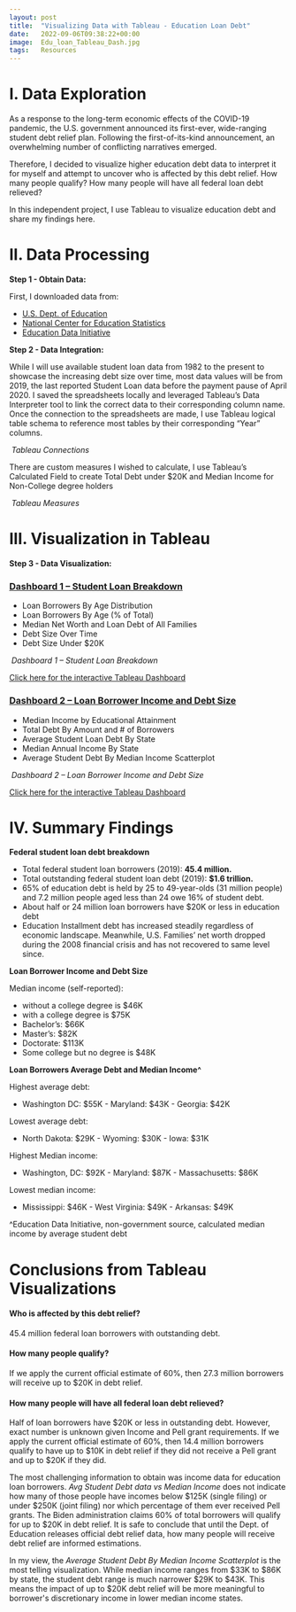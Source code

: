 ```yaml
---
layout: post
title:  "Visualizing Data with Tableau - Education Loan Debt"
date:   2022-09-06T09:38:22+00:00
image:  Edu_loan_Tableau_Dash.jpg
tags:   Resources
---
```

<h1>I. Data Exploration</h1>

<p>As a response to the long-term economic effects of the COVID-19 pandemic, the U.S. government announced its first-ever, wide-ranging student debt relief plan.
Following the first-of-its-kind announcement, an overwhelming number of conflicting narratives emerged.</p>

<p>Therefore, I decided to visualize higher education debt data to interpret it for myself and attempt to uncover who is affected by this debt relief. How many people qualify? How many people will have all federal loan debt relieved?</p>

<p>In this independent project, I use Tableau to visualize education debt and share my findings here.</p>

<h1>II. Data Processing</h1>

<p><b>Step 1 - Obtain Data: </b></p>

<p>First, I downloaded data from:</p>
<ul>
  <li><a href="https://studentaid.gov/data-center/student/portfolio">U.S. Dept. of Education </a></li>
  <li><a href="https://nces.ed.gov/programs/digest/current_tables.asp">National Center for Education Statistics</a></li>
  <li><a href="https://educationdata.org/student-loan-debt-by-income-level">Education Data Initiative</a></li>
</ul>

<p><b>Step 2 - Data Integration: </b></p>
<p>While I will use available student loan data from 1982 to the present to showcase the increasing debt size over time, most data values will be from 2019, the last reported Student Loan data before the payment pause of April 2020.
I saved the spreadsheets locally and leveraged Tableau’s Data Interpreter tool to link the correct data to their corresponding column name.
Once the connection to the spreadsheets are made, I use Tableau logical table schema to reference most tables by their corresponding “Year” columns.</p>

<p><img src="/images/Tableau_connections.jpg" alt="" />
<em>Tableau Connections</em></p>

<p>There are custom measures I wished to calculate, I use Tableau’s Calculated Field to create Total Debt under $20K and Median Income for Non-College degree holders</p>

<p><img src="/images/Calculated_Field.jpg" alt="" />
<em>Tableau Measures</em></p>

<p></p>
<h1>III. Visualization in Tableau</h1>
<p><b>Step 3 - Data Visualization: </b></p>

<p><h3><a href="https://public.tableau.com/app/profile/richelle.parra/viz/Edu_Dash_1/Dash1LoanBreakdown?:language=en-US&amp;:display_count=n&amp;:origin=viz_share_link">Dashboard 1 – Student Loan Breakdown</a></h3></p>
<ul>
  <li>Loan Borrowers By Age Distribution</li>
  <li>Loan Borrowers By Age (% of Total)</li>
  <li>Median Net Worth and Loan Debt of All Families</li>
  <li>Debt Size Over Time</li>
  <li>Debt Size Under $20K</li>
</ul>

<p><img src="/images/Debt_Dashboard1.jpg" alt="" />
<em>Dashboard 1 – Student Loan Breakdown</em></p>

<p><a href="https://public.tableau.com/app/profile/richelle.parra/viz/Edu_Dash_1/Dash1LoanBreakdown?:language=en-US&amp;:display_count=n&amp;:origin=viz_share_link">Click here for the interactive Tableau Dashboard</a></p>

<p><h3><a href="https://public.tableau.com/views/Edu_Dash_1/Dash2IncomevsDebt?:language=en-US&amp;:display_count=n&amp;:origin=viz_share_link">Dashboard 2 – Loan Borrower Income and Debt Size</a></h3></p>
<ul>
  <li>Median Income by Educational Attainment</li>
  <li>Total Debt By Amount and # of Borrowers</li>
  <li>Average Student Loan Debt  By State</li>
  <li>Median Annual Income By State</li>
  <li>Average Student Debt By Median Income Scatterplot</li>
</ul>

<p><img src="/images/Debt_Dashboard2.jpg" alt="" />
<em>Dashboard 2 – Loan Borrower Income and Debt Size</em></p>

<p><a href="https://public.tableau.com/views/Edu_Dash_1/Dash2IncomevsDebt?:language=en-US&amp;:display_count=n&amp;:origin=viz_share_link">Click here for the interactive Tableau Dashboard</a></p>

<h1>IV. Summary Findings</h1>

<p><b>Federal student loan debt breakdown</b></p>
<ul>
  <li>Total federal student loan borrowers (2019): <b>45.4 million.</b></li>
  <li>Total outstanding federal student loan debt (2019): <b>$1.6 trillion.</b></li>
  <li>65% of education debt is held by 25 to 49-year-olds (31 million people) and 7.2 million people aged less than 24 owe 16% of student debt.</li>
  <li>About half or 24 million loan borrowers have $20K or less in education debt</li>
  <li>Education Installment debt has increased steadily regardless of economic landscape. Meanwhile, U.S. Families’ net worth dropped during the 2008 financial crisis and has not recovered to same level since.</li>
</ul>

<p><b>Loan Borrower Income and Debt Size</b></p>
<p>Median income (self-reported):</p>
<ul>
  <li>without a college degree is $46K</li>
  <li>with a college degree is $75K</li>
  <li>Bachelor’s: $66K</li>
  <li>Master’s: $82K</li>
  <li>Doctorate: $113K</li>
  <li>Some college but no degree is $48K</li>
</ul>

<p><b>Loan Borrowers Average Debt and Median Income^</b></p>

<p>Highest average debt:</p>
<ul>
  <li>Washington DC: $55K - Maryland: $43K - Georgia: $42K</li>
</ul>

<p>Lowest average debt:</p>
<ul>
  <li>North Dakota: $29K - Wyoming: $30K - Iowa: $31K</li>
</ul>

<p>Highest Median income:</p>
<ul>
  <li>Washington, DC: $92K - Maryland: $87K - Massachusetts: $86K</li>
</ul>

<p>Lowest median income:</p>
<ul>
  <li>Mississippi: $46K - West Virginia: $49K - Arkansas: $49K</li>
</ul>
<p>^Education Data Initiative, non-government source, calculated median income by average student debt</p>
<p>
</p>
<h1>Conclusions from Tableau Visualizations</h1>

<h4>Who is affected by this debt relief?</h4>
<p>45.4 million federal loan borrowers with outstanding debt.<p>

  <h4>How many people qualify?</h4>
<p>If we apply the current official estimate of 60%, then 27.3 million borrowers will receive up to $20K in debt relief.<p>

  <h4>How many people will have all federal loan debt relieved?</h4>
<p>Half of loan borrowers have $20K or less in outstanding debt. However, exact number is unknown given Income and Pell grant requirements. If we apply the current official estimate of 60%, then 14.4 million borrowers qualify to have up to $10K in debt relief if they did not receive a Pell grant and up to $20K if they did.</p>

<p>The most challenging information to obtain was income data for education loan borrowers. <i>Avg Student Debt data vs Median Income</i> does not indicate how many of those people have incomes below $125K (single filing) or under $250K (joint filing) nor which percentage of them ever received Pell grants. The Biden administration claims 60% of total borrowers will qualify for up to $20K in debt relief. It is safe to conclude that until the Dept. of Education releases official debt relief data, how many people will receive debt relief are informed estimations.</p>

<p>In my view, the <i>Average Student Debt By Median Income Scatterplot</i> is the most telling visualization. While median income ranges from $33K to $86K by state, the student debt range is much narrower $29K to $43K. This means the impact of up to $20K debt relief will be more meaningful to borrower's discretionary income in lower median income states.</p>
</p></p></p></p>
